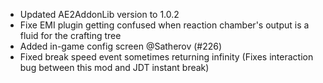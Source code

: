- Updated AE2AddonLib version to 1.0.2
- Fixe EMI plugin getting confused when reaction chamber's output is a fluid for the crafting tree
- Added in-game config screen @Satherov (#226)
- Fixed break speed event sometimes returning infinity (Fixes interaction bug between this mod and JDT instant break)